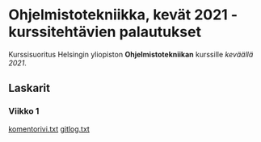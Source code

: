 # Ohjelmistotekniikka, kevät 2021 - kurssitehtävien palautukset

Kurssisuoritus Helsingin yliopiston **Ohjelmistotekniikan** kurssille _keväällä 2021_.

## Laskarit

### Viikko 1

[komentorivi.txt](https://github.com/FinThunderstorm/ohte/blob/master/laskarit/viikko1/komentorivi.txt)
[gitlog.txt](https://github.com/FinThunderstorm/ohte/blob/master/laskarit/viikko1/gitlog.txt)
